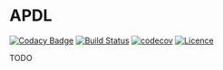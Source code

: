 # APDL

[![Codacy Badge](https://api.codacy.com/project/badge/Grade/9700196fc3cd4a4d942f7e6e6a636c6e)](https://www.codacy.com/app/SnipyJulmy/APDL?utm_source=github.com&utm_medium=referral&utm_content=SnipyJulmy/APDL&utm_campaign=badger)
[![Build Status](https://travis-ci.org/SnipyJulmy/APDL.svg?branch=master)](https://travis-ci.org/SnipyJulmy/APDL)
[![codecov](https://codecov.io/gh/SnipyJulmy/APDL/branch/master/graph/badge.svg)](https://codecov.io/gh/SnipyJulmy/APDL)
[![Licence](https://img.shields.io/badge/licence-GPLv3-brightgreen.svg)](https://github.com/SnipyJulmy/APDL/blob/master/LICENSE)

TODO
